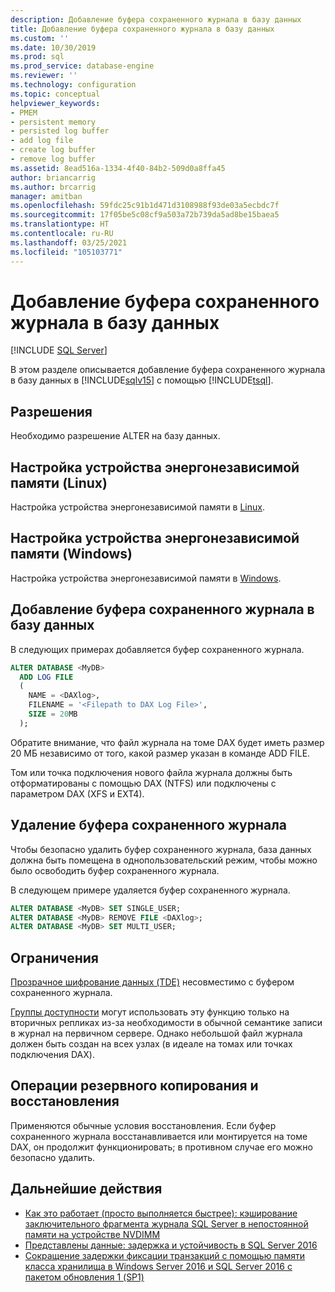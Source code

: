 ```yaml
---
description: Добавление буфера сохраненного журнала в базу данных
title: Добавление буфера сохраненного журнала в базу данных
ms.custom: ''
ms.date: 10/30/2019
ms.prod: sql
ms.prod_service: database-engine
ms.reviewer: ''
ms.technology: configuration
ms.topic: conceptual
helpviewer_keywords:
- PMEM
- persistent memory
- persisted log buffer
- add log file
- create log buffer
- remove log buffer
ms.assetid: 8ead516a-1334-4f40-84b2-509d0a8ffa45
author: briancarrig
ms.author: brcarrig
manager: amitban
ms.openlocfilehash: 59fdc25c91b1d471d3108988f93de03a5ecbdc7f
ms.sourcegitcommit: 17f05be5c08cf9a503a72b739da5ad8be15baea5
ms.translationtype: HT
ms.contentlocale: ru-RU
ms.lasthandoff: 03/25/2021
ms.locfileid: "105103771"
---
```

# <a name="add-persisted-log-buffer-to-a-database"></a>Добавление буфера сохраненного журнала в базу данных
 [!INCLUDE [SQL Server](../../includes/applies-to-version/sqlserver.md)]

В этом разделе описывается добавление буфера сохраненного журнала в базу данных в [!INCLUDE[sqlv15](../../includes/sssql19-md.md)] с помощью [!INCLUDE[tsql](../../includes/tsql-md.md)].  
  
## <a name="permissions"></a>Разрешения

Необходимо разрешение ALTER на базу данных.  

## <a name="configure-persistent-memory-device-linux"></a>Настройка устройства энергонезависимой памяти (Linux)

Настройка устройства энергонезависимой памяти в [Linux](../../linux/sql-server-linux-configure-pmem.md).

## <a name="configure-persistent-memory-device-windows"></a>Настройка устройства энергонезависимой памяти (Windows)

Настройка устройства энергонезависимой памяти в [Windows](/windows-server/storage/storage-spaces/deploy-pmem/).
  
## <a name="add-a-persisted-log-buffer-to-a-database"></a>Добавление буфера сохраненного журнала в базу данных  

В следующих примерах добавляется буфер сохраненного журнала.

```sql
ALTER DATABASE <MyDB> 
  ADD LOG FILE 
  (
    NAME = <DAXlog>, 
    FILENAME = '<Filepath to DAX Log File>', 
    SIZE = 20MB
  );
```

Обратите внимание, что файл журнала на томе DAX будет иметь размер 20 МБ независимо от того, какой размер указан в команде ADD FILE.

Том или точка подключения нового файла журнала должны быть отформатированы с помощью DAX (NTFS) или подключены с параметром DAX (XFS и EXT4).

## <a name="remove-a-persisted-log-buffer"></a>Удаление буфера сохраненного журнала

Чтобы безопасно удалить буфер сохраненного журнала, база данных должна быть помещена в однопользовательский режим, чтобы можно было освободить буфер сохраненного журнала.

В следующем примере удаляется буфер сохраненного журнала.

```sql
ALTER DATABASE <MyDB> SET SINGLE_USER;
ALTER DATABASE <MyDB> REMOVE FILE <DAXlog>;
ALTER DATABASE <MyDB> SET MULTI_USER;
```

## <a name="limitations"></a>Ограничения

[Прозрачное шифрование данных (TDE)](../security/encryption/transparent-data-encryption.md) несовместимо с буфером сохраненного журнала.

[Группы доступности](../../t-sql/statements/create-availability-group-transact-sql.md) могут использовать эту функцию только на вторичных репликах из-за необходимости в обычной семантике записи в журнал на первичном сервере. Однако небольшой файл журнала должен быть создан на всех узлах (в идеале на томах или точках подключения DAX).

## <a name="backup-and-restore-operations"></a>Операции резервного копирования и восстановления

Применяются обычные условия восстановления. Если буфер сохраненного журнала восстанавливается или монтируется на томе DAX, он продолжит функционировать; в противном случае его можно безопасно удалить.
  
## <a name="next-steps"></a>Дальнейшие действия

- [Как это работает (просто выполняется быстрее): кэширование заключительного фрагмента журнала SQL Server в непостоянной памяти на устройстве NVDIMM](/archive/blogs/bobsql/how-it-works-it-just-runs-faster-non-volatile-memory-sql-server-tail-of-log-caching-on-nvdimm)
- [Представлены данные: задержка и устойчивость в SQL Server 2016](https://channel9.msdn.com/Shows/Data-Exposed/Latency-and-Durability-with-SQL-Server-2016)
- [Сокращение задержки фиксации транзакций с помощью памяти класса хранилища в Windows Server 2016 и SQL Server 2016 с пакетом обновления 1 (SP1)](/archive/blogs/sqlserverstorageengine/transaction-commit-latency-acceleration-using-storage-class-memory-in-windows-server-2016sql-server-2016-sp1)
